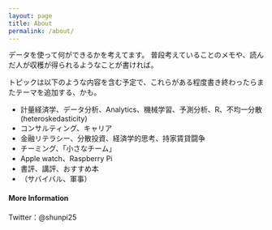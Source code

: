 ```yaml
---
layout: page
title: About
permalink: /about/
---
```


データを使って何ができるかを考えてます。
普段考えていることのメモや、読んだ人が収穫が得られるようなことが書ければ。

トピックは以下のような内容を含む予定で、これらがある程度書き終わったらまたテーマを追加する、かも。

* 計量経済学、データ分析、Analytics、機械学習、予測分析、R、不均一分散(heteroskedasticity)
* コンサルティング、キャリア
* 金融リテラシー、分散投資、経済学的思考、持家賃貸闘争
* チーミング、「小さなチーム」
* Apple watch、Raspberry Pi
* 書評、講評、おすすめ本
* （サバイバル、軍事）


#### More Information

Twitter：@shunpi25

